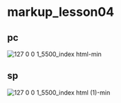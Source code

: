 # markup_lesson04

## pc
![127 0 0 1_5500_index html-min](https://github.com/yutomiyake-pf/markup_lesson04/assets/88872202/07f8e963-b719-4254-89cf-cd7389da0125)
## sp
![127 0 0 1_5500_index html (1)-min](https://github.com/yutomiyake-pf/markup_lesson04/assets/88872202/427e96d5-f2c1-4773-9e15-50accfb67bfd)

